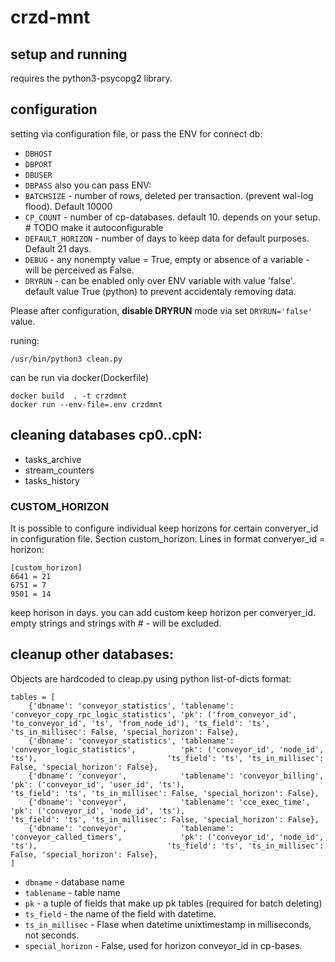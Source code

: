 
# crzd-mnt
## setup and running
requires the python3-psycopg2 library.

## configuration
setting via configuration file, or pass the ENV for connect db: 
 - `DBHOST`
 - `DBPORT` 
 - `DBUSER` 
 - `DBPASS`
also you can pass ENV:
 - `BATCHSIZE` - number of rows, deleted per transaction. (prevent wal-log flood). Default 10000
 - `CP_COUNT` - number of cp-databases. default 10. depends on your setup. # TODO make it autoconfigurable
 - `DEFAULT_HORIZON` - number of days to keep data for default purposes. Default 21 days.
 - `DEBUG` - any nonempty value = True, empty or  absence of a variable - will be perceived as False.
 - `DRYRUN` - can be enabled only over ENV variable with value 'false'. default value True (python) to prevent accidentaly removing data.

Please after configuration, **disable DRYRUN** mode via set `DRYRUN='false'` value. 

runing:

    /usr/bin/python3 clean.py

can be run via docker(Dockerfile)

    docker build  . -t crzdmnt
    docker run --env-file=.env crzdmnt

## cleaning databases cp0..cpN:

 - tasks_archive 
 - stream_counters 
 - tasks_history

### CUSTOM_HORIZON
It is possible to configure individual keep horizons for certain converyer_id in configuration file. Section custom_horizon. Lines in format 
converyer_id = horizon:

    [custom_horizon]
    6641 = 21
    6751 = 7
    9501 = 14
    
keep horison in days. you can add  custom keep horizon per converyer_id. empty strings and strings with # - will be excluded.

## cleanup other databases:
Objects are hardcoded to cleap.py using python list-of-dicts format:

    tables = [
        {'dbname': 'conveyor_statistics', 'tablename': 'conveyor_copy_rpc_logic_statistics', 'pk': ('from_conveyor_id', 'to_conveyor_id', 'ts', 'from_node_id'), 'ts_field': 'ts', 'ts_in_millisec': False, 'special_horizon': False},
        {'dbname': 'conveyor_statistics', 'tablename': 'conveyor_logic_statistics',          'pk': ('conveyor_id', 'node_id', 'ts'),                             'ts_field': 'ts', 'ts_in_millisec': False, 'special_horizon': False},
        {'dbname': 'conveyor',            'tablename': 'conveyor_billing',                   'pk': ('conveyor_id', 'user_id', 'ts'),                             'ts_field': 'ts', 'ts_in_millisec': False, 'special_horizon': False},
        {'dbname': 'conveyor',            'tablename': 'cce_exec_time',                      'pk': ('conveyor_id', 'node_id', 'ts'),                             'ts_field': 'ts', 'ts_in_millisec': False, 'special_horizon': False},
        {'dbname': 'conveyor',            'tablename': 'conveyor_called_timers',             'pk': ('conveyor_id', 'node_id', 'ts'),                             'ts_field': 'ts', 'ts_in_millisec': False, 'special_horizon': False},
    ]

 - `dbname` - database name
 - `tablename` - table name
 - `pk` - a tuple of fields that make up pk tables (required for batch deleting)
 - `ts_field` - the name of the field with datetime.
 - `ts_in_millisec` - Flase when datetime unixtimestamp in milliseconds, not seconds.
 - `special_horizon` - False, used for horizon conveyor_id in cp-bases.
